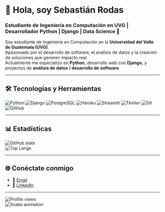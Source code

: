 # 👋 Hola, soy Sebastián Rodas  

### Estudiante de Ingeniería en Computación en UVG | Desarrollador Python | Django | Data Science 🚀  

Soy estudiante de Ingeniería en Computación en la **Universidad del Valle de Guatemala (UVG)**.  
Apasionado por el desarrollo de software, el análisis de datos y la creación de soluciones que generen impacto real.  
Actualmente me especializo en **Python**, desarrollo web con **Django**, y proyectos de **análisis de datos / desarrollo de software**.  

---

## 🛠️ Tecnologías y Herramientas
![Python](https://img.shields.io/badge/-Python-3776AB?style=flat&logo=python&logoColor=white)
![Django](https://img.shields.io/badge/-Django-092E20?style=flat&logo=django&logoColor=white)
![PostgreSQL](https://img.shields.io/badge/-PostgreSQL-316192?style=flat&logo=postgresql&logoColor=white)
![Heroku](https://img.shields.io/badge/-Heroku-430098?style=flat&logo=heroku&logoColor=white)
![Streamlit](https://img.shields.io/badge/-Streamlit-FF4B4B?style=flat&logo=streamlit&logoColor=white)
![Tkinter](https://img.shields.io/badge/-Tkinter-FFCA28?style=flat&logo=python&logoColor=black)
![Git](https://img.shields.io/badge/-Git-F05032?style=flat&logo=git&logoColor=white)
![GitHub](https://img.shields.io/badge/-GitHub-181717?style=flat&logo=github&logoColor=white)

---

## 📊 Estadísticas
![GitHub stats](https://github-readme-stats.vercel.app/api?username=Seba-sRod-1808&show_icons=true&theme=radical)  
![Top Langs](https://github-readme-stats.vercel.app/api/top-langs/?username=Seba-sRod-1808&layout=compact&theme=radical)

---

## 🌐 Conéctate conmigo
- 📧 [Email](mailto:sebasrod1808@gmail.com)  
- 💼 [LinkedIn](https://www.linkedin.com/in/sebasti%C3%A1n-rodas-rodr%C3%ADguez-17a06318a/)  

---

![Profile views](https://komarev.com/ghpvc/?username=TU_USUARIO)  
![Snake animation](https://github.com/TU_USUARIO/TU_USUARIO/blob/output/github-contribution-grid-snake.svg)
